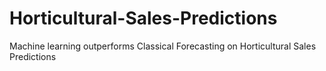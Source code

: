 # Horticultural-Sales-Predictions
Machine learning outperforms Classical  Forecasting on Horticultural Sales Predictions
